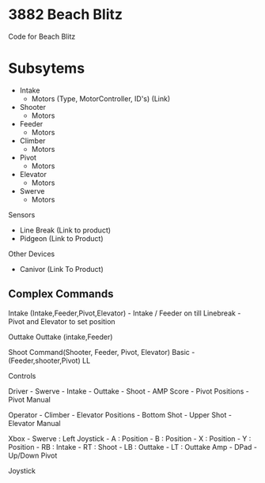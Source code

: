 # 3882 Beach Blitz
Code for Beach Blitz

# Subsytems
- Intake
	- Motors (Type, MotorController, ID's) (Link)
- Shooter
	 - Motors
- Feeder
	- Motors
- Climber
	- Motors
- Pivot
	- Motors
- Elevator
	- Motors
- Swerve
	 - Motors

Sensors
- Line Break (Link to product)
- Pidgeon (Link to Product)

Other Devices
- Canivor (Link To Product)

## Complex Commands
Intake (Intake,Feeder,Pivot,Elevator)
    - Intake / Feeder on till Linebreak
    - Pivot and Elevator to set position

Outtake
    Outtake (intake,Feeder)
    

Shoot Command(Shooter, Feeder, Pivot, Elevator)
    Basic - (Feeder,shooter,Pivot)
    LL 


Controls

Driver
    - Swerve
    - Intake
    - Outtake
    - Shoot
    - AMP Score
    - Pivot Positions
    - Pivot Manual

Operator
    - Climber
    - Elevator Positions
        - Bottom Shot
        - Upper Shot
    - Elevator Manual

Xbox
    - Swerve : Left Joystick
    - A : Position
    - B : Position
    - X : Position
    - Y : Position
    - RB : Intake
    - RT : Shoot
    - LB : Outtake
    - LT : Outtake Amp
    - DPad - Up/Down Pivot

Joystick